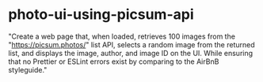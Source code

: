 # photo-ui-using-picsum-api
"Create a web page that, when loaded, retrieves 100 images from the "https://picsum.photos/" list API, selects a random image from the returned list, and displays the image, author, and image ID on the UI. While ensuring that no Prettier or ESLint errors exist by comparing to the AirBnB styleguide."
